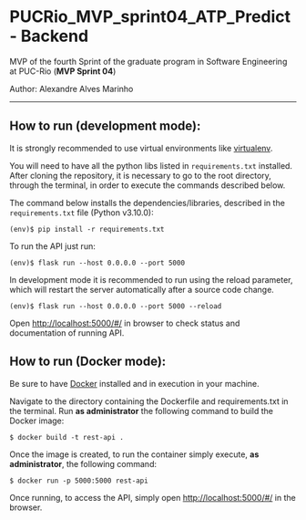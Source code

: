 # PUCRio_MVP_sprint04_ATP_Predict - Backend

MVP of the fourth Sprint of the graduate program in Software Engineering at PUC-Rio (**MVP Sprint 04**)

Author: Alexandre Alves Marinho

---
## How to run (development mode):

It is strongly recommended to use virtual environments like [virtualenv](https://packaging.python.org/en/latest/guides/installing-using-pip-and-virtual-environments/#creating-a-virtual-environment).
 
You will need to have all the python libs listed in `requirements.txt` installed.
After cloning the repository, it is necessary to go to the root directory, through the terminal, in order to execute the commands described below.

The command below installs the dependencies/libraries, described in the `requirements.txt` file (Python v3.10.0):
```
(env)$ pip install -r requirements.txt
```
To run the API just run:
```
(env)$ flask run --host 0.0.0.0 --port 5000
```
In development mode it is recommended to run using the reload parameter, which will restart the server
automatically after a source code change.
```
(env)$ flask run --host 0.0.0.0 --port 5000 --reload
```

Open [http://localhost:5000/#/](http://localhost:5000/#/) in browser to check status and documentation of running API.

## How to run (Docker mode):

Be sure to have [Docker](https://docs.docker.com/engine/install/) installed and in execution in your machine.

Navigate to the directory containing the Dockerfile and requirements.txt in the terminal.
Run **as administrator** the following command to build the Docker image:

```
$ docker build -t rest-api .
```

Once the image is created, to run the container simply execute, **as administrator**, the following command:

```
$ docker run -p 5000:5000 rest-api
```

Once running, to access the API, simply open [http://localhost:5000/#/](http://localhost:5000/#/) in the browser.
